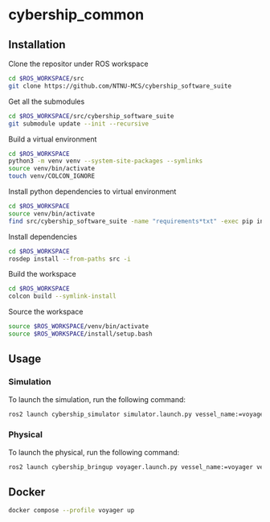 # cybership_common

## Installation

Clone the repositor under ROS workspace
```bash
cd $ROS_WORKSPACE/src
git clone https://github.com/NTNU-MCS/cybership_software_suite
```

Get all the submodules
```bash
cd $ROS_WORKSPACE/src/cybership_software_suite
git submodule update --init --recursive
```

Build a virtual environment
```bash
cd $ROS_WORKSPACE
python3 -m venv venv --system-site-packages --symlinks
source venv/bin/activate
touch venv/COLCON_IGNORE
```

Install python dependencies to virtual environment
```bash
cd $ROS_WORKSPACE
source venv/bin/activate
find src/cybership_software_suite -name "requirements*txt" -exec pip install -r {} \;
```

Install dependencies
```bash
cd $ROS_WORKSPACE
rosdep install --from-paths src -i
```

Build the workspace
```bash
cd $ROS_WORKSPACE
colcon build --symlink-install
```

Source the workspace
```bash
source $ROS_WORKSPACE/venv/bin/activate
source $ROS_WORKSPACE/install/setup.bash
```

## Usage

### Simulation
To launch the simulation, run the following command:

```bash
ros2 launch cybership_simulator simulator.launch.py vessel_name:=voyager vessel_model:=voyager
```

### Physical

To launch the physical, run the following command:
```bash
ros2 launch cybership_bringup voyager.launch.py vessel_name:=voyager vessel_model:=voyager
```

## Docker

```bash
docker compose --profile voyager up
```